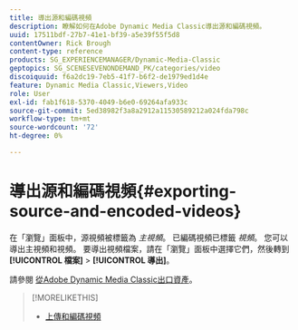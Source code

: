 ```yaml
---
title: 導出源和編碼視頻
description: 瞭解如何在Adobe Dynamic Media Classic導出源和編碼視頻。
uuid: 17511bdf-27b7-41e1-bf39-a5e39f55f5d8
contentOwner: Rick Brough
content-type: reference
products: SG_EXPERIENCEMANAGER/Dynamic-Media-Classic
geptopics: SG_SCENESEVENONDEMAND_PK/categories/video
discoiquuid: f6a2dc19-7eb5-41f7-b6f2-de1979ed1d4e
feature: Dynamic Media Classic,Viewers,Video
role: User
exl-id: fab1f618-5370-4049-b6e0-69264afa933c
source-git-commit: 5ed38982f3a8a2912a11530589212a024fda798c
workflow-type: tm+mt
source-wordcount: '72'
ht-degree: 0%

---
```


# 導出源和編碼視頻{#exporting-source-and-encoded-videos}

在「瀏覽」面板中，源視頻被標籤為 *主視頻*。 已編碼視頻已標籤 *視頻*。 您可以導出主視頻和視頻。 要導出視頻檔案，請在「瀏覽」面板中選擇它們，然後轉到 **[!UICONTROL 檔案]** > **[!UICONTROL 導出]**。

請參閱 [從Adobe Dynamic Media Classic出口資產](exporting-assets-from-dmc.md#exporting-assets-from-dmc)。

>[!MORELIKETHIS]
>
>* [上傳和編碼視頻](uploading-encoding-videos.md#uploading_and_encoding_videos)

